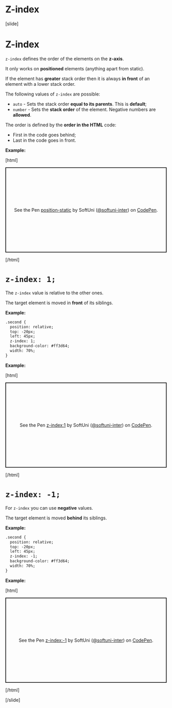 # Z\-index

[slide]

# Z\-index

`z-index` defines the order of the elements on the **z-axis**.

It only works on **positioned** elements (anything apart from static).

If the element has **greater** stack order then it is always **in front** of an element with a lower stack order.

The following values of `z-index` are possible:
* `auto` - Sets the stack order **equal to its parents**. This is **default**;
* `number` - Sets the **stack order** of the element. Negative numbers are **allowed**.

The order is defined by the **order in the HTML** code:
* First in the code goes behind;
* Last in the code goes in front.

**Example:**

[html]
<p class="codepen" data-height="265" data-theme-id="39135" data-default-tab="result" data-user="softuni-inter" data-slug-hash="eYpQvdL" style="height: 265px; box-sizing: border-box; display: flex; align-items: center; justify-content: center; border: 2px solid; margin: 1em 0; padding: 1em;" data-pen-title="position-static">
  <span>See the Pen <a href="https://codepen.io/softuni-inter/pen/eYpQvdL">
  position-static</a> by SoftUni (<a href="https://codepen.io/softuni-inter">@softuni-inter</a>)
  on <a href="https://codepen.io">CodePen</a>.</span>
</p>
<script async src="https://static.codepen.io/assets/embed/ei.js"></script>

[/html]

# `z-index: 1;`

The `z-index` value is relative to the other ones.

The target element is moved in **front** of its siblings.

**Example:**
```html
.second {
  position: relative;
  top: -20px;
  left: 45px;
  z-index: 1;
  background-color: #ff3d64;
  width: 70%;
}
```

**Example:**

[html]
<p class="codepen" data-height="265" data-theme-id="39135" data-default-tab="result" data-user="softuni-inter" data-slug-hash="bGVQLpx" style="height: 265px; box-sizing: border-box; display: flex; align-items: center; justify-content: center; border: 2px solid; margin: 1em 0; padding: 1em;" data-pen-title="z-index:1">
  <span>See the Pen <a href="https://codepen.io/softuni-inter/pen/bGVQLpx">
  z-index:1</a> by SoftUni (<a href="https://codepen.io/softuni-inter">@softuni-inter</a>)
  on <a href="https://codepen.io">CodePen</a>.</span>
</p>
<script async src="https://static.codepen.io/assets/embed/ei.js"></script>

[/html]

# `z-index: -1;`

For `z-index` you can use **negative** values.

The target element is moved **behind** its siblings.


**Example:**
```html
.second {
  position: relative;
  top: -20px;
  left: 45px;
  z-index: -1;
  background-color: #ff3d64;
  width: 70%;
}
```

**Example:**

[html]
<p class="codepen" data-height="265" data-theme-id="39135" data-default-tab="result" data-user="softuni-inter" data-slug-hash="jObQZMd" style="height: 265px; box-sizing: border-box; display: flex; align-items: center; justify-content: center; border: 2px solid; margin: 1em 0; padding: 1em;" data-pen-title="z-index:-1">
  <span>See the Pen <a href="https://codepen.io/softuni-inter/pen/jObQZMd">
  z-index:-1</a> by SoftUni (<a href="https://codepen.io/softuni-inter">@softuni-inter</a>)
  on <a href="https://codepen.io">CodePen</a>.</span>
</p>
<script async src="https://static.codepen.io/assets/embed/ei.js"></script>

[/html]

[/slide]